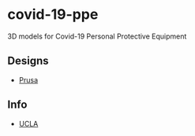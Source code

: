 # covid-19-ppe
3D models for Covid-19 Personal Protective Equipment

## Designs
- [Prusa](https://www.prusaprinters.org/prints/25857-protective-face-shield-rc1/files)

## Info
- [UCLA](https://docs.library.ucla.edu/display/LSD/COVID-19+Response%3A+3D+Printing+PPE+Equipment)
